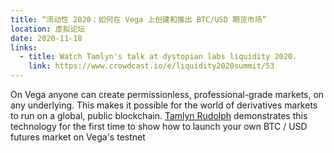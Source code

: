 ```yaml
---
title: “流动性 2020：如何在 Vega 上创建和推出 BTC/USD 期货市场”
location: 虚拟论坛
date: 2020-11-18
links:
  - title: Watch Tamlyn's talk at dystopian labs liquidity 2020.
    link: https://www.crowdcast.io/e/liquidity2020summit/53
---
```


On Vega anyone can create permissionless, professional-grade markets, on any underlying. This makes it possible for the world of derivatives markets to run on a global, public blockchain. <a href="https://twitter.com/RudolphTamlyn">Tamlyn Rudolph</a> demonstrates this technology for the first time to show how to launch your own BTC / USD futures market on Vega's testnet

